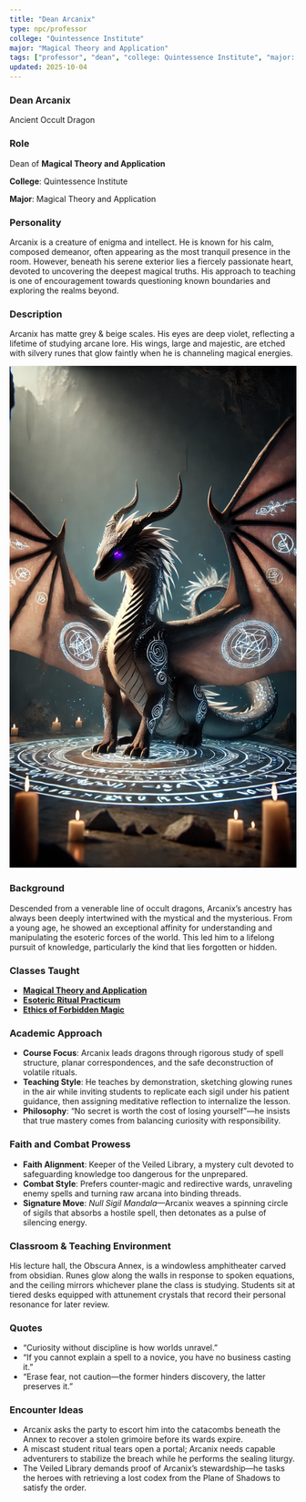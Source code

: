 ```yaml
---
title: "Dean Arcanix"
type: npc/professor
college: "Quintessence Institute"
major: "Magical Theory and Application"
tags: ["professor", "dean", "college: Quintessence Institute", "major: Magical Theory and Application","variant:occult"]
updated: 2025-10-04
---
```


### Dean Arcanix

Ancient Occult Dragon

### Role

Dean of **Magical Theory and Application**

**College**: Quintessence Institute

**Major**: Magical Theory and Application

### Personality

Arcanix is a creature of enigma and intellect. He is known for his calm, composed demeanor, often appearing as the most tranquil presence in the room. However, beneath his serene exterior lies a fiercely passionate heart, devoted to uncovering the deepest magical truths. His approach to teaching is one of encouragement towards questioning known boundaries and exploring the realms beyond.

### Description

Arcanix has matte grey & beige scales. His eyes are deep violet, reflecting a lifetime of studying arcane lore. His wings, large and majestic, are etched with silvery runes that glow faintly when he is channeling magical energies.

![E6E7F6C8-B3A2-4738-B59D-096DFE88F121](/assets/images/E6E7F6C8-B3A2-4738-B59D-096DFE88F121.webp)

### Background

Descended from a venerable line of occult dragons, Arcanix’s ancestry has always been deeply intertwined with the mystical and the mysterious. From a young age, he showed an exceptional affinity for understanding and manipulating the esoteric forces of the world. This led him to a lifelong pursuit of knowledge, particularly the kind that lies forgotten or hidden.

### Classes Taught


- **[Magical Theory and Application](../Academics/course-catalog.md#magical-theory-and-application)**
- **[Esoteric Ritual Practicum](../Academics/course-catalog.md#esoteric-ritual-practicum)**
- **[Ethics of Forbidden Magic](../Academics/course-catalog.md#ethics-of-forbidden-magic)**

### Academic Approach

- **Course Focus**: Arcanix leads dragons through rigorous study of spell structure, planar correspondences, and the safe deconstruction of volatile rituals.
- **Teaching Style**: He teaches by demonstration, sketching glowing runes in the air while inviting students to replicate each sigil under his patient guidance, then assigning meditative reflection to internalize the lesson.
- **Philosophy**: “No secret is worth the cost of losing yourself”—he insists that true mastery comes from balancing curiosity with responsibility.

### Faith and Combat Prowess

- **Faith Alignment**: Keeper of the Veiled Library, a mystery cult devoted to safeguarding knowledge too dangerous for the unprepared.
- **Combat Style**: Prefers counter-magic and redirective wards, unraveling enemy spells and turning raw arcana into binding threads.
- **Signature Move**: *Null Sigil Mandala*—Arcanix weaves a spinning circle of sigils that absorbs a hostile spell, then detonates as a pulse of silencing energy.

### Classroom & Teaching Environment

His lecture hall, the Obscura Annex, is a windowless amphitheater carved from obsidian. Runes glow along the walls in response to spoken equations, and the ceiling mirrors whichever plane the class is studying. Students sit at tiered desks equipped with attunement crystals that record their personal resonance for later review.

### Quotes

- “Curiosity without discipline is how worlds unravel.”
- “If you cannot explain a spell to a novice, you have no business casting it.”
- “Erase fear, not caution—the former hinders discovery, the latter preserves it.”

### Encounter Ideas

- Arcanix asks the party to escort him into the catacombs beneath the Annex to recover a stolen grimoire before its wards expire.
- A miscast student ritual tears open a portal; Arcanix needs capable adventurers to stabilize the breach while he performs the sealing liturgy.
- The Veiled Library demands proof of Arcanix’s stewardship—he tasks the heroes with retrieving a lost codex from the Plane of Shadows to satisfy the order.
